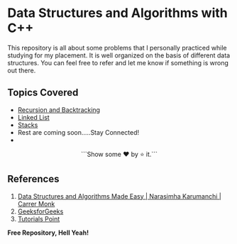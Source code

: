 # Data Structures and Algorithms with C++


This repository is all about some problems that I personally practiced while studying for my placement. It is well organized on the basis of different data structures. You can feel free to refer and let me know if something is wrong out there. 

## Topics Covered
- [Recursion and Backtracking](https://github.com/pratham3012/DSA-CPP-PLA/tree/main/01%20Recusrion%20and%20Backtracking)
- [Linked List](https://github.com/pratham3012/DSA-CPP-PLA/tree/main/02%20Linked%20Lists)
- [Stacks](https://github.com/pratham3012/DSA-CPP-PLA/tree/main/03%20Stacks)
- Rest are coming soon.....Stay Connected!
- 


<p align="center">
```Show some ❤️ by ⭐ it.```
</p>

## References
1. [Data Structures and Algorithms Made Easy | Narasimha Karumanchi | Carrer Monk](https://www.amazon.in/Data-Structures-Algorithms-Made-Easy/dp/819324527X/?_encoding=UTF8&camp=3626&creative=24790&linkCode=ur2&qid=1370883048&s=books&sr=1-1&tag=careepubli-21)
2. [GeeksforGeeks](https://www.geeksforgeeks.org/data-structures/?ref=shm)
3. [Tutorials Point](https://www.tutorialspoint.com/data_structures_algorithms/index.htm)




**Free Repository, Hell Yeah!**


